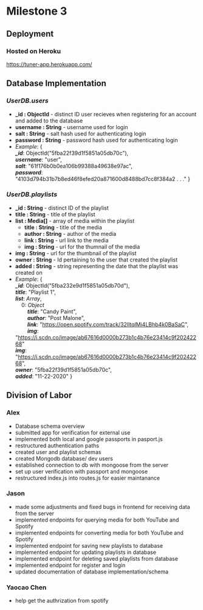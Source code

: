 # Milestone 3

## Deployment

### Hosted on Heroku

<https://tuner-app.herokuapp.com/>

## Database Implementation

### *UserDB.users*

- **_id : ObjectId** - distinct ID user recieves when registering for an account and added to the database
- **username : String** - username used for login
- **salt : String** - salt hash used for authenticating login
- **password : String** - password hash used for authenticating login
- *Example*: {  
  ***_id***: ObjectId("5fba22f39d1f5851a05db70c"),  
  ***username***: "user",  
  ***salt***: "61f176b0b0ea106b99388a49638e97ac",  
  ***password***: "4103d794b31b7b8ed46f8efed20a871600d8488bd7cc8f384a2 . . ." }

### *UserDB.playlists*

- **_id : String** - distinct ID of the playlist
- **title : String** - title of the playlist
- **list : Media[]** - array of media within the playlist
  - **title : String** - title of the media
  - **author : String** - author of the media
  - **link : String** - url link to the media
  - **img : String** - url for the thumnail of the media
- **img : String** - url for the thumbnail of the playlist
- **owner : String** - Id pertaining to the user that created the playlist
- **added : String** - string representing the date that the playlist was created on
- *Example*: {  
  ***_id***: ObjectId("5fba232e9d1f5851a05db70d"),  
  ***title***: "Playlist 1",  
  ***list***: *Array*,  
    &nbsp;&nbsp;&nbsp;&nbsp;0: *Object*  
    &nbsp;&nbsp;&nbsp;&nbsp;&nbsp;&nbsp;&nbsp;&nbsp;***title***: "Candy Paint",  
    &nbsp;&nbsp;&nbsp;&nbsp;&nbsp;&nbsp;&nbsp;&nbsp;***author***: "Post Malone",  
    &nbsp;&nbsp;&nbsp;&nbsp;&nbsp;&nbsp;&nbsp;&nbsp;***link***: "https://open.spotify.com/track/32lItqlMi4LBhb4k0BaSaC",  
    &nbsp;&nbsp;&nbsp;&nbsp;&nbsp;&nbsp;&nbsp;&nbsp;***img***: "https://i.scdn.co/image/ab67616d0000b273b1c4b76e23414c9f20242268"  
  ***img***: "https://i.scdn.co/image/ab67616d0000b273b1c4b76e23414c9f20242268",  
  ***owner***: "5fba22f39d1f5851a05db70c",  
  ***added***: "11-22-2020" }

## Division of Labor

### Alex

- Database schema overview
- submitted app for verification for external use
- implemented both local and google passports in pasport.js
- restructured authentication paths
- created user and playlist schemas
- created Mongodb database/ dev users
- established connection to db with mongoose from the server
- set up user verification with passport and mongoose
- restructured index.js into routes.js for easier maintanance

### Jason

- made some adjustments and fixed bugs in frontend for receiving data from the server
- implemented endpoints for querying media for both YouTube and Spotify
- implemented endpoints for converting media for both YouTube and Spotify
- implemented endpoint for saving new playlists to database
- implemented endpoint for updating playlists in database
- implemented endpoint for deleting saved playlists from database
- implemented endpoint for register and login
- updated documentation of database implementation/schema

### Yaocao Chen

- help get the authrization from spotify
